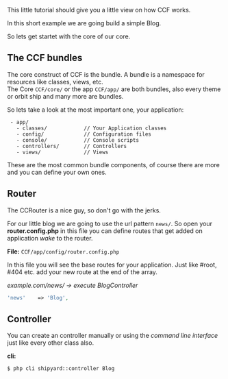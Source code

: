 This little tutorial should give you a little view on how CCF works. 

In this short example we are going build a simple Blog. 

So lets get startet with the core of our core.

## The CCF bundles

The core construct of CCF is the bundle.
A bundle is a namespace for resources like classes, views, etc.<br />
The Core `CCF/core/` or the app `CCF/app/` are both bundles, also every theme or orbit ship and many more are bundles.


So lets take a look at the most important one, your application:

```
 - app/
   - classes/            // Your Application classes
   - config/             // Configuration files
   - console/            // Console scripts
   - controllers/        // Controllers
   - views/              // Views
```

These are the most common bundle components, of course there are more and you can define your own ones.

## Router

The CCRouter is a nice guy, so don't go with the jerks.

For our little blog we are going to use the url pattern `news/`. So open your **router.config.php** in this file you can define routes that get added on application _wake_ to the router.

**File:** `CCF/app/config/router.config.php`

In this file you will see the base routes for your application.
Just like #root, #404 etc. add your new route at the end of the array.

_example.com/news/ -> execute BlogController_

```php
'news'	  => 'Blog',
```

## Controller

You can create an controller manually or using the _command line interface_ just like every other class also.

**cli:**

```
$ php cli shipyard::controller Blog
```


